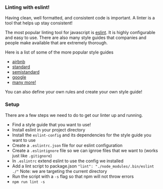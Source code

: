 ### Linting with eslint!

Having clean, well formatted, and consistent code is important. A linter is a tool that helps up stay consistent!

The most popular linting tool for javascript is [eslint](http://eslint.org/). It is highly configurable and easy to use. There are also many style guides that companies and people make available that are extremely thorough.

Here is a list of some of the more popular style guides
- [airbnb](https://www.npmjs.com/package/eslint-config-airbnb)
- [standard](https://github.com/feross/eslint-config-standard)
- [semistandard](https://github.com/Flet/eslint-config-semistandard)
- [google](https://github.com/google/eslint-config-google)
- [many more!](http://lmgtfy.com/?q=eslint+style+guides)

You can also define your own rules and create your own style guide!

### Setup
There are a few steps we need to do to get our linter up and running.

- Find a style guide that you want to use!
- Install eslint in your project directory
- Install the ```eslint-config``` and its dependencies for the style guide you want to use
- Create a ```.eslintrc.json``` file for our eslint configuration
- Create a ```.eslintignore``` file so we can ignroe files that we want to (works just like ```.gitignore```)
- In ```.eslintrc``` extend eslint to use the config we installed
- Add a lint script to package.json ```"lint": "./node_modules/.bin/eslint ./"``` Note: we are targeting the current directory
- Run the script with a ```-s``` flag so that npm will not throw errors
- ```npm run lint -s```
